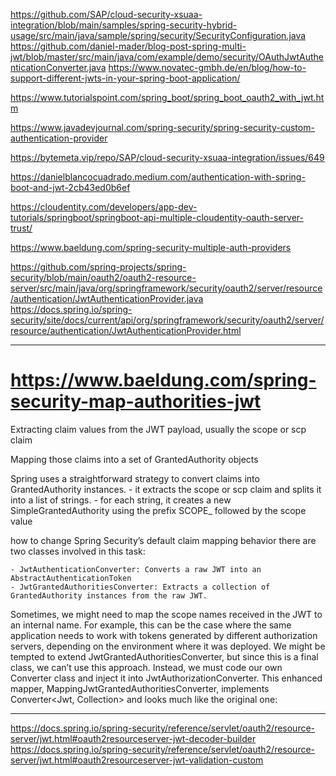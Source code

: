 https://github.com/SAP/cloud-security-xsuaa-integration/blob/main/samples/spring-security-hybrid-usage/src/main/java/sample/spring/security/SecurityConfiguration.java
https://github.com/daniel-mader/blog-post-spring-multi-jwt/blob/master/src/main/java/com/example/demo/security/OAuthJwtAuthenticationConverter.java
https://www.novatec-gmbh.de/en/blog/how-to-support-different-jwts-in-your-spring-boot-application/

https://www.tutorialspoint.com/spring_boot/spring_boot_oauth2_with_jwt.htm

https://www.javadevjournal.com/spring-security/spring-security-custom-authentication-provider

https://bytemeta.vip/repo/SAP/cloud-security-xsuaa-integration/issues/649

https://danielblancocuadrado.medium.com/authentication-with-spring-boot-and-jwt-2cb43ed0b6ef

https://cloudentity.com/developers/app-dev-tutorials/springboot/springboot-api-multiple-cloudentity-oauth-server-trust/

https://www.baeldung.com/spring-security-multiple-auth-providers


https://github.com/spring-projects/spring-security/blob/main/oauth2/oauth2-resource-server/src/main/java/org/springframework/security/oauth2/server/resource/authentication/JwtAuthenticationProvider.java
https://docs.spring.io/spring-security/site/docs/current/api/org/springframework/security/oauth2/server/resource/authentication/JwtAuthenticationProvider.html

---------------------------------
# https://www.baeldung.com/spring-security-map-authorities-jwt

Extracting claim values from the JWT payload, usually the scope or scp claim

Mapping those claims into a set of GrantedAuthority objects

Spring uses a straightforward strategy to convert claims into GrantedAuthority instances.
    - it extracts the scope or scp claim and splits it into a list of strings. 
    - for each string, it creates a new SimpleGrantedAuthority using the prefix SCOPE_ followed by the scope value

how to change Spring Security’s default claim mapping behavior
there are two classes involved in this task:

    - JwtAuthenticationConverter: Converts a raw JWT into an AbstractAuthenticationToken
    - JwtGrantedAuthoritiesConverter: Extracts a collection of GrantedAuthority instances from the raw JWT.

Sometimes, we might need to map the scope names received in the JWT to an internal name. 
For example, this can be the case where the same application needs to work with 
tokens generated by different authorization servers, depending on the environment where it was deployed.
We might be tempted to extend JwtGrantedAuthoritiesConverter, but since this is a final class, 
we can’t use this approach. Instead, we must code our own Converter class and inject it into 
JwtAuthorizationConverter. This enhanced mapper, MappingJwtGrantedAuthoritiesConverter, 
implements Converter<Jwt, Collection<GrantedAuthority>> and looks much like the original one:

---------------------------------

https://docs.spring.io/spring-security/reference/servlet/oauth2/resource-server/jwt.html#oauth2resourceserver-jwt-decoder-builder
https://docs.spring.io/spring-security/reference/servlet/oauth2/resource-server/jwt.html#oauth2resourceserver-jwt-validation-custom











